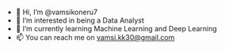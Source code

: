 - 👋 Hi, I’m @vamsikoneru7
- 👀 I’m interested in being a Data Analyst
- 🌱 I’m currently learning Machine Learning and Deep Learning
- 📫 You can reach me on vamsi.kk30@gmail.com

<!---
vamsikoneru7/vamsikoneru7 is a ✨ special ✨ repository because its `README.md` (this file) appears on your GitHub profile.
You can click the Preview link to take a look at your changes.
--->
